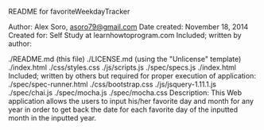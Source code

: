 README for favoriteWeekdayTracker

Author: Alex Soro, asoro79@gmail.com
Date created: November 18, 2014
Created for: Self Study at learnhowtoprogram.com
Included; written by author:

./README.md (this file)
./LICENSE.md (using the "Unlicense" template)
./index.html
./css/styles.css
./js/scripts.js
./spec/specs.js
./index.html
Included; written by others but required for proper execution of application:
./spec/spec-runner.html
./css/bootstrap.css
./js/jsquery-1.11.1.js
./spec/chai.js
./spec/mocha.js
./spec/mocha.css
Description: This Web application allows the users to input his/her favorite day and month for any year in order to get back the date for each favorite day of the inputted month in the inputted year.


